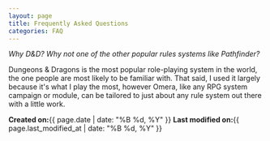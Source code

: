```yaml
---
layout: page
title: Frequently Asked Questions
categories: FAQ
---
```

*Why D&D? Why not one of the other popular rules systems like Pathfinder?*

Dungeons & Dragons is the most popular role-playing system in the world, the one people are most likely to be familiar with. That said, I used it largely because it's what I play the most, however Omera, like any RPG system campaign or module, can be tailored to just about any rule system out there with a little work. 

<strong>Created on:</strong>{{ page.date | date: "%B %d, %Y" }}
<strong>Last modified on:</strong>{{ page.last_modified_at | date: "%B %d, %Y" }}